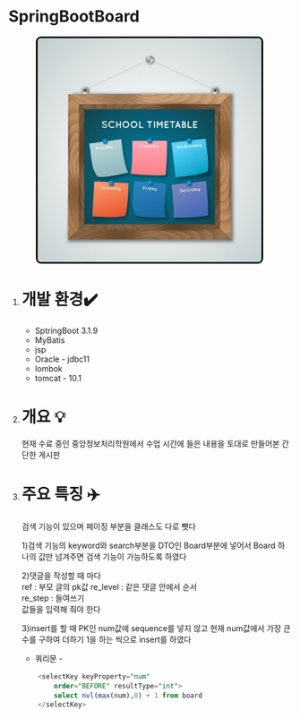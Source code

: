 # SpringBootBoard

<div style="text-align:center">
<img src="https://github.com/khj20231204/SpringBootBoard/blob/main/board.jpg?raw=true" style="border:3px solid black;border-radius:9px;width:400px"></div>

1. # 개발 환경✔️
	+ SptringBoot 3.1.9
	+ MyBatis
	+ jsp   
	+ Oracle - jdbc11
	+ lombok
	+ tomcat - 10.1

1. # 개요 💡
	현재 수료 중인 중앙정보처리학원에서 수업 시간에 들은 내용을 토대로 만들어본 간단한 게시판
	
1. # 주요 특징 ✈️
	검색 기능이 있으며 페이징 부분을 클래스도 다로 뺏다 
	
	1)검색 기능의 keyword와 search부분을 DTO인 Board부분에 넣어서 Board 하나의 값만 넘겨주면 검색 기능이 가능하도록 하였다
	
	2)댓글을 작성할 때 마다  
	ref : 부모 글의 pk값 
	re_level : 같은 댓글 안에서 순서   
	re_step : 들여쓰기   
	값들을 입력해 줘야 한다
	
	3)insert를 할 때 PK인 num값에 sequence를 넣지 않고 현재 num값에서 가장 큰 수를 구하여 	더하기 1을 하는 씩으로 insert를 하였다
	
	- 쿼리문 -
	```sql
		<selectKey keyProperty="num" 
			order="BEFORE" resultType="int">
			select nvl(max(num),0) + 1 from board
		</selectKey>
	```
	
